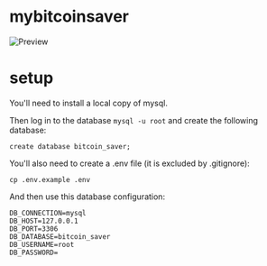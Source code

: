 # mybitcoinsaver

![Preview](https://lh4.googleusercontent.com/PD8a5-P4aUmDojA93HdCKiIQLwJkntyjvVtK7Ycsfo9VOhUsz0z3gN5vKQvhSDnyKtMMkbZVbAqaBok4lO4D=w3028-h1614-rw)

# setup

You'll need to install a local copy of mysql.

Then log in to the database `mysql -u root` and create the following database:

```
create database bitcoin_saver;
```

You'll also need to create a .env file (it is excluded by .gitignore):
```
cp .env.example .env
```


And then use this database configuration:
```
DB_CONNECTION=mysql
DB_HOST=127.0.0.1
DB_PORT=3306
DB_DATABASE=bitcoin_saver
DB_USERNAME=root
DB_PASSWORD=
```

